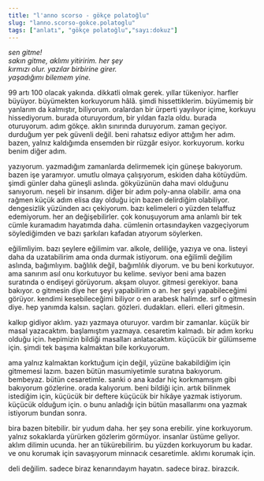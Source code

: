```yaml
---
title: "l'anno scorso - gökçe polatoğlu"
slug: "lanno.scorso-gokce.polatoglu"
tags: ["anlatı", "gökçe polatoğlu","sayı:dokuz"]
---
```


*sen gitme!  
sakın gitme, aklımı yitiririm. her şey\
kırmızı olur. yazılar birbirine girer.\
yaşadığımı bilemem yine.*

99 artı 100 olacak yakında. dikkatli olmak gerek. yıllar tükeniyor.
harfler büyüyor. büyümekten korkuyorum hâlâ. şimdi hissettiklerim.
büyümemiş bir yanlarım da kalmıştır, biliyorum. oralardan bir ürperti
yayılıyor içime, korkuyu hissediyorum. burada oturuyordum, bir yıldan
fazla oldu. burada oturuyorum. adım gökçe. aklın sınırında duruyorum.
zaman geçiyor. durduğum yer pek güvenli değil. beni rahatsız ediyor
attığım her adım. bazen, yalnız kaldığımda ensemden bir rüzgâr esiyor.
korkuyorum. korku benim diğer adım.

yazıyorum. yazmadığım zamanlarda delirmemek için güneşe bakıyorum. bazen
işe yaramıyor. umutlu olmaya çalışıyorum, eskiden daha kötüydüm. şimdi
günler daha güneşli aslında. gökyüzünün daha mavi olduğunu sanıyorum.
neşeli bir insanım. diğer bir adım poly-anna olabilir. ama ona rağmen
küçük adım elisa day olduğu için bazen delirdiğim olabiliyor.
dengesizlik yüzünden acı çekiyorum. bazı kelimeleri o yüzden telaffuz
edemiyorum. her an değişebilirler. çok konuşuyorum ama anlamlı bir tek
cümle kuramadım hayatımda daha. cümlenin ortasındayken vazgeçiyorum
söylediğimden ve bazı şarkıları kafadan atıyorum söylerken.

eğilimliyim. bazı şeylere eğilimim var. alkole, deliliğe, yazıya ve ona.
listeyi daha da uzatabilirim ama onda durmak istiyorum. ona eğilimli
değilim aslında, bağımlıyım. bağlılık değil, bağımlılık diyorum. ve bu
beni korkutuyor. ama sanırım asıl onu korkutuyor bu kelime. seviyor beni
ama bazen suratında o endişeyi görüyorum. akşam oluyor. gitmesi
gerekiyor. bana bakıyor. o gitmesin diye her şeyi yapabilirim o an. her
şeyi yapabileceğimi görüyor. kendimi kesebileceğimi biliyor o en arabesk
halimde. sırf o gitmesin diye. hep yanımda kalsın. saçları. gözleri.
dudakları. elleri. elleri gitmesin.

kalkıp gidiyor aklım. yazı yazmaya oturuyor. vardım bir zamanlar. küçük
bir masal yazacaktım. başlamıştım yazmaya. cesaretim kalmadı. bir adım
korku olduğu için. hepimizin bildiği masalları anlatacaktım. küçücük bir
gülümseme için. şimdi tek başıma kalmaktan bile korkuyorum.

ama yalnız kalmaktan korktuğum için değil, yüzüne bakabildiğim için
gitmemesi lazım. bazen bütün masumiyetimle suratına bakıyorum. bembeyaz.
bütün cesaretimle. sanki o ana kadar hiç korkmamışım gibi bakıyorum
gözlerine. orada kalıyorum. beni bildiği için. artık bilinmek istediğim
için, küçücük bir deftere küçücük bir hikâye yazmak istiyorum. küçücük
olduğum için. o bunu anladığı için bütün masallarımı ona yazmak
istiyorum bundan sonra.

bira bazen bitebilir. bir yudum daha. her şey sona erebilir. yine
korkuyorum. yalnız sokaklarda yürürken gözlerim görmüyor. insanlar
üstüme geliyor. aklım dilimin ucunda. her an tükürebilirim. bu yüzden
korkuyorum bu kadar. ve onu korumak için savaşıyorum minnacık
cesaretimle. aklımı korumak için.

deli değilim. sadece biraz kenarındayım hayatın. sadece biraz. birazcık.
